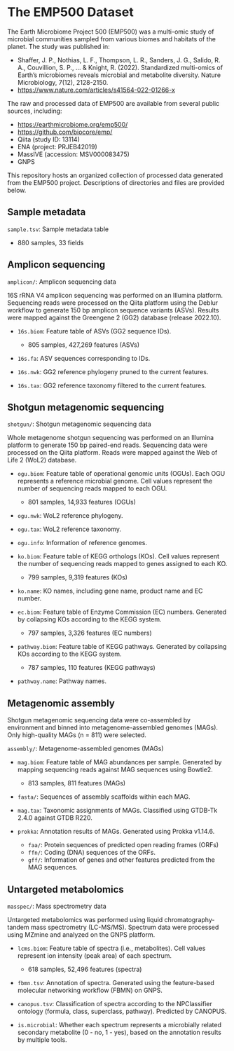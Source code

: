 # The EMP500 Dataset

The Earth Microbiome Project 500 (EMP500) was a multi-omic study of microbial
communities sampled from various biomes and habitats of the planet. The study
was published in:

- Shaffer, J. P., Nothias, L. F., Thompson, L. R., Sanders, J. G., Salido, R.
  A., Couvillion, S. P., ... & Knight, R. (2022). Standardized multi-omics of
  Earth’s microbiomes reveals microbial and metabolite diversity. Nature
  Microbiology, 7(12), 2128-2150.
- https://www.nature.com/articles/s41564-022-01266-x

The raw and processed data of EMP500 are available from several public sources,
including:

- https://earthmicrobiome.org/emp500/
- https://github.com/biocore/emp/
- Qiita (study ID: 13114)
- ENA (project: PRJEB42019)
- MassIVE (accession: MSV000083475)
- GNPS

This repository hosts an organized collection of processed data generated from
the EMP500 project. Descriptions of directories and files are provided below.


## Sample metadata

`sample.tsv`: Sample metadata table

- 880 samples, 33 fields


## Amplicon sequencing

`amplicon/`: Amplicon sequencing data

16S rRNA V4 amplicon sequencing was performed on an Illumina platform.
Sequencing reads were processed on the Qiita platform using the Deblur
workflow to generate 150 bp amplicon sequence variants (ASVs). Results
were mapped against the Greengene 2 (GG2) database (release 2022.10).

- `16s.biom`: Feature table of ASVs (GG2 sequence IDs).

  - 805 samples, 427,269 features (ASVs)

- `16s.fa`: ASV sequences corresponding to IDs.
- `16s.nwk`: GG2 reference phylogeny pruned to the current features.
- `16s.tax`: GG2 reference taxonomy filtered to the current features.


## Shotgun metagenomic sequencing

`shotgun/`: Shotgun metagenomic sequencing data

Whole metagenome shotgun sequencing was performed on an Illumina platform to
generate 150 bp paired-end reads. Sequencing data were processed on the Qiita
platform. Reads were mapped against the Web of Life 2 (WoL2) database.

- `ogu.biom`: Feature table of operational genomic units (OGUs). Each OGU
  represents a reference microbial genome. Cell values represent the number
  of sequencing reads mapped to each OGU.

  - 801 samples, 14,933 features (OGUs)

- `ogu.nwk`: WoL2 reference phylogeny.
- `ogu.tax`: WoL2 reference taxonomy.
- `ogu.info`: Information of reference genomes.

- `ko.biom`: Feature table of KEGG orthologs (KOs). Cell values represent the
  number of sequencing reads mapped to genes assigned to each KO.

  - 799 samples, 9,319 features (KOs)

- `ko.name`: KO names, including gene name, product name and EC number.

- `ec.biom`: Feature table of Enzyme Commission (EC) numbers. Generated by
  collapsing KOs according to the KEGG system.

  - 797 samples, 3,326 features (EC numbers)

- `pathway.biom`: Feature table of KEGG pathways. Generated by collapsing KOs
   according to the KEGG system.

  - 787 samples, 110 features (KEGG pathways)

- `pathway.name`: Pathway names.


## Metagenomic assembly

Shotgun metagenomic sequencing data were co-assembled by environment and binned
into metagenome-assembled genomes (MAGs). Only high-quality MAGs (n = 811) were
selected.

`assembly/`: Metagenome-assembled genomes (MAGs)

- `mag.biom`: Feature table of MAG abundances per sample. Generated by mapping
  sequencing reads against MAG sequences using Bowtie2.

  - 813 samples, 811 features (MAGs)

- `fasta/`: Sequences of assembly scaffolds within each MAG.
- `mag.tax`: Taxonomic assignments of MAGs. Classified using GTDB-Tk 2.4.0
  against GTDB R220.
- `prokka`: Annotation results of MAGs. Generated using Prokka v1.14.6.
  - `faa/`: Protein sequences of predicted open reading frames (ORFs)
  - `ffn/`: Coding (DNA) sequences of the ORFs.
  - `gff/`: Information of genes and other features predicted from the MAG
    sequences.


## Untargeted metabolomics

`masspec/`: Mass spectrometry data

Untargeted metabolomics was performed using liquid chromatography-tandem mass
spectrometry (LC-MS/MS). Spectrum data were processed using MZmine and analyzed
on the GNPS platform.

- `lcms.biom`: Feature table of spectra (i.e., metabolites). Cell values
   represent ion intensity (peak area) of each spectrum.

  - 618 samples, 52,496 features (spectra)

- `fbmn.tsv`: Annotation of spectra. Generated using the feature-based
  molecular networking workflow (FBMN) on GNPS.
- `canopus.tsv`: Classification of spectra according to the NPClassifier
  ontology (formula, class, superclass, pathway). Predicted by CANOPUS.
- `is.microbial`: Whether each spectrum represents a microbially related
  secondary metabolite (0 - no, 1 - yes), based on the annotation results by
  multiple tools.

